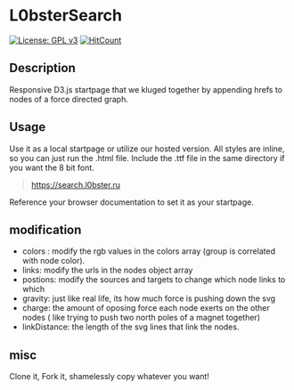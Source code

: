 # L0bsterSearch
[![License: GPL v3](https://img.shields.io/badge/License-GPLv3-blue.svg)](https://www.gnu.org/licenses/gpl-3.0)
[![HitCount](http://hits.dwyl.io/underd0g1/buddy.svg)](http://hits.dwyl.io/l0bsters/search)

## Description

Responsive D3.js startpage that we kluged together by appending hrefs to nodes of a force directed graph. 

## Usage

Use it as a local startpage or utilize our hosted version. All styles are inline, so you can just run the .html file. Include the .ttf file in the same directory if you want the 8 bit font. 

> https://search.l0bster.ru

Reference your browser documentation to set it as your startpage. 

## modification

- colors : modify the rgb values in the colors array (group is correlated with node color). 
- links: modify the urls in the nodes object array
- postions: modify the sources and targets to change which node links to which
- gravity: just like real life, its how much force is pushing down the svg 
- charge: the amount of oposing force each node exerts on the other nodes ( like trying to push two north poles of a magnet together)
- linkDistance: the length of the svg lines that link the nodes. 

## misc

Clone it, Fork it, shamelessly copy whatever you want!
